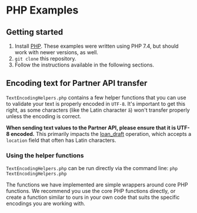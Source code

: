 # PHP Examples

## Getting started
1. Install [PHP](https://www.php.net/manual/en/install.php).  These examples were written using PHP 7.4, but should work with newer versions, as well.
2. `git clone` this repository.
3. Follow the instructions available in the following sections.


## Encoding text for Partner API transfer

`TextEncodingHelpers.php` contains a few helper functions that you can use to validate your text is properly 
encoded in `UTF-8`. It's important to get this right, as some characters (like the Latin character `ã`) won't
transfer properly unless the encoding is correct.

**When sending text values to the Partner API, please ensure that it is UTF-8 encoded.** This primarily impacts the
[loan_draft](https://partner-api.k1.kiva.org/swagger-ui/#/partners/loanDraftRouteUsingPOST) operation, which accepts
a `location` field that often has Latin characters.

### Using the helper functions

`TextEncodingHelpers.php` can be run directly via the command line: `php TextEncodingHelpers.php`

The functions we have implemented are simple wrappers around core PHP functions. We recommend you use the core 
PHP functions directly, or create a function similar to ours in your own code that suits the specific encodings 
you are working with.
